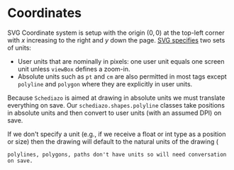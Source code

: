 # Coordinates

SVG Coordinate system is setup with the origin $(0,0)$ at the top-left corner with $x$ increasing to the right and $y$ down the page.  [SVG specifies](https://developer.mozilla.org/en-US/docs/Web/SVG/Tutorial/Positions) two sets of units:

* User units that are nominally in pixels: one user unit equals one screen unit unless `viewBox` defines a zoom-in.
* Absolute units such as `pt` and `cm` are also permitted in most tags except `polyline` and `polygon` where they are explicitly in user units.

Because `Schediazo` is aimed at drawing in absolute units we must translate everything on save.  Our `schediazo.shapes.polyline` classes take positions in absolute units and then convert to user units (with an assumed DPI) on save.





If we don't specify a unit (e.g., if we receive a float or int type as a position or size) then the drawing will default to
the natural units of the drawing (

    polylines, polygons, paths don't have units so will need conversation on save.